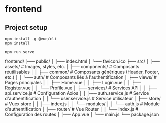 # frontend

## Project setup
```
npm install -g @vue/cli
npm install

npm run serve
```
frontend/
├── public/
│   ├── index.html
│   └── favicon.ico
├── src/
│   ├── assets/              # Images, styles, etc.
│   ├── components/          # Composants réutilisables
│   │   ├── common/          # Composants génériques (Header, Footer, etc.)
│   │   └── auth/            # Composants liés à l'authentification
│   ├── views/               # Pages principales
│   │   ├── Home.vue
│   │   ├── Login.vue
│   │   ├── Register.vue
│   │   └── Profile.vue
│   ├── services/            # Services API
│   │   ├── api.service.js   # Configuration Axios
│   │   ├── auth.service.js  # Service d'authentification
│   │   └── user.service.js  # Service utilisateur
│   ├── store/               # Vuex store
│   │   ├── index.js
│   │   └── modules/
│   │       └── auth.js      # Module d'authentification
│   ├── router/              # Vue Router
│   │   └── index.js         # Configuration des routes
│   ├── App.vue
│   └── main.js
└── package.json

